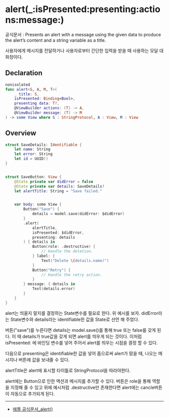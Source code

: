 # alert(_:isPresented:presenting:actions:message:)

공식문서 :
     Presents an alert with a message using the given data to produce the alert’s content and a string variable as a title.

사용자에게 메시지를 전달하거나 사용자로부터 간단한 입력을 받을 때 사용하는 모달 대화창이다.

## Declaration
```swift
nonisolated
func alert<S, A, M, T>(
    _ title: S,
    isPresented: Binding<Bool>,
    presenting data: T?,
    @ViewBuilder actions: (T) -> A,
    @ViewBuilder message: (T) -> M
) -> some View where S : StringProtocol, A : View, M : View
```

## Overview
```swift
struct SaveDetails: Identifiable {
    let name: String
    let error: String
    let id = UUID()
}


struct SaveButton: View {
    @State private var didError = false
    @State private var details: SaveDetails?
    let alertTitle: String = "Save failed."


    var body: some View {
        Button("Save") {
            details = model.save(didError: $didError)
        }
        .alert(
            alertTitle,
            isPresented: $didError,
            presenting: details
        ) { details in
            Button(role: .destructive) {
                // Handle the deletion.
            } label: {
                Text("Delete \(details.name)")
            }
            Button("Retry") {
                // Handle the retry action.
            }
        } message: { details in
            Text(details.error)
        }
    }
}
```
alert는 띄울지 말지를 결정하는 State변수를 필요로 한다. 위 예시를 보자.
didError라는 State변수와 details라는 identifiable한 값을 State로 선언 해 주었다.

버튼("save")를 누른다면 details는 model.save()를 통해 true 또는 false를 갖게 된다. 이 때 details가 true값을 갖게 되면 alert를 띄우게 되는 것이다. 이처럼 isPresented: 에 바인딩 변수를 넣어 주어서 alert를 띄우는 시점을 결정 할 수 있다.

다음으로 presenting은 identifiable한 값을 넣어 줌으로써 alert가 떴을 때, 나오는 메시지나 버튼에 값을 보내줄 수 있다.

alertTitle은 alert에 표시할 타이틀로 StringProtocol을 따라야한다.

alert에는 Button으로 인한 액션과 메시지를 추가할 수 있다. 버튼은 role을 통해 역할을 지정해 줄 수 있고 위에 예시처럼 .destructive만 존재한다면 alert에는 cancle버튼이 자동으로 추가되게 된다.

***
- [애플 공식문서_alert()](https://developer.apple.com/documentation/swiftui/view/alert(_:ispresented:presenting:actions:message:)-8584l) 
